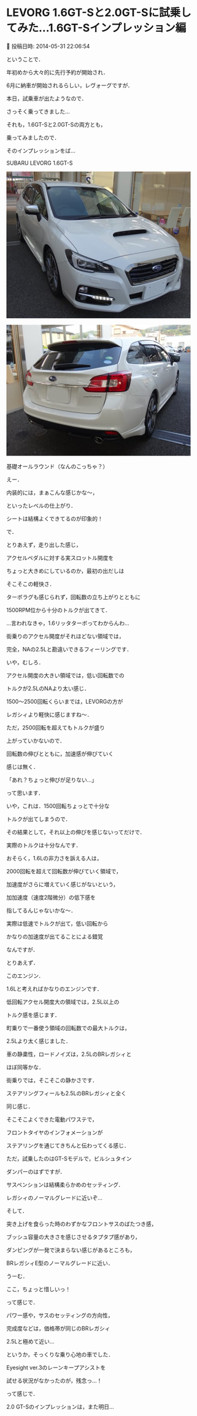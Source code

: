 # LEVORG 1.6GT-Sと2.0GT-Sに試乗してみた…1.6GT-Sインプレッション編

📅 投稿日時: 2014-05-31 22:06:54

ということで．


年初めから大々的に先行予約が開始され．


6月に納車が開始されるらしい，レヴォーグですが．





本日，試乗車が出たようなので．


さっそく乗ってきました…


それも，1.6GT-Sと2.0GT-Sの両方とも，


乗ってみましたので．





そのインプレッションをば…





SUBARU LEVORG 1.6GT-S 







![e668eb738664e337a40efb001eedb32a.jpg](images/e668eb738664e337a40efb001eedb32a.jpg)









![497f72eb81893351d866c84cc473329f.jpg](images/497f72eb81893351d866c84cc473329f.jpg)







基礎オールラウンド（なんのこっちゃ？）





えー．


内装的には，まぁこんな感じかな～，


といったレベルの仕上がり．


シートは結構よくできてるのが印象的！





で．


とりあえず，走り出した感じ，


アクセルペダルに対する実スロットル開度を


ちょっと大きめにしているのか，最初の出だしは


そこそこの軽快さ．


ターボラグも感じられず，回転数の立ち上がりとともに


1500RPM位から十分のトルクが出てきて．


…言われなきゃ，1.6リッタターボってわからんわ…


街乗りのアクセル開度がそれほどない領域では，


完全，NAの2.5Lと勘違いできるフィーリングです．





いや，むしろ．


アクセル開度の大きい領域では，低い回転数での


トルクが2.5LのNAより太い感じ．


1500～2500回転くらいまでは，LEVORGの方が


レガシィより軽快に感じますね～．





ただ，2500回転を超えてもトルクが盛り


上がっていかないので．


回転数の伸びとともに，加速感が伸びていく


感じは無く．


「あれ？ちょっと伸びが足りない…」


って思います．





いや，これは．1500回転ちょっとで十分な


トルクが出てしまうので．


その結果として，それ以上の伸びを感じないってだけで．


実際のトルクは十分なんです．





おそらく，1.6Lの非力さを訴える人は，


2000回転を超えて回転数が伸びていく領域で，


加速度がさらに増えていく感じがないという，


加加速度（速度2階微分）の低下感を


指してるんじゃないかな～．


実際は低速でトルクが出て，低い回転から


かなりの加速度が出てることによる錯覚


なんですが．





とりあえず．


このエンジン．


1.6Lと考えればかなりのエンジンです．


低回転アクセル開度大の領域では，2.5L以上の


トルク感を感じます．


町乗りで一番使う領域の回転数での最大トルクは，


2.5Lより太く感じました．





車の静粛性，ロードノイズは，2.5LのBRレガシィと


ほぼ同等かな．


街乗りでは，そこそこの静かさです．





ステアリングフィールも2.5LのBRレガシィと全く


同じ感じ．


そこそこよくできた電動パワステで，


フロントタイヤのインフォメーションが


ステアリングを通じてきちんと伝わってくる感じ．





ただ，試乗したのはGT-Sモデルで，ビルシュタイン


ダンパーのはずですが．


サスペンションは結構柔らかめのセッティング．


レガシィのノーマルグレードに近いぞ…


そして．


突き上げを食らった時のわずかなフロントサスのばたつき感，


ブッシュ容量の大きさを感じさせるタプタプ感があり，


ダンピングが一発で決まらない感じがあるところも，


BRレガシィE型のノーマルグレードに近い．


うーむ．


ここ，ちょっと惜しいっ！





って感じで．


パワー感や，サスのセッティングの方向性，


完成度などは，価格帯が同じのBRレガシィ


2.5Lと極めて近い…


というか，そっくりな乗り心地の車でした．





Eyesight ver.3のレーンキープアシストを


試せる状況がなかったのが，残念っ…！





って感じで．


2.0 GT-Sのインプレッションは，また明日…
